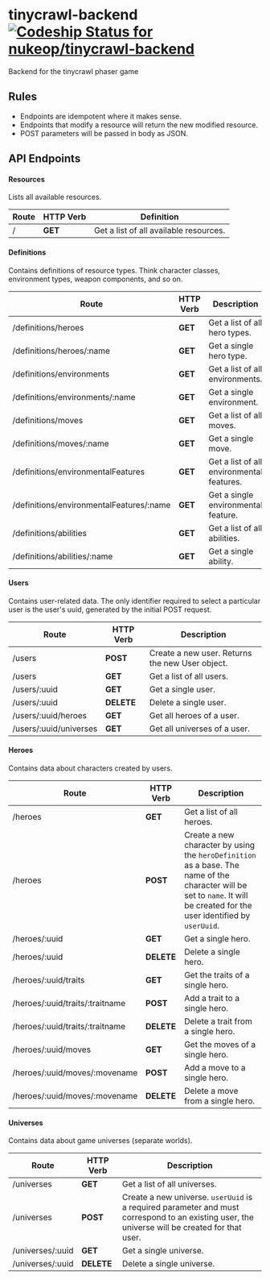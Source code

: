 # tinycrawl-backend [![Codeship Status for nukeop/tinycrawl-backend](https://img.shields.io/codeship/7d85d430-0a8d-0136-3fd1-669fed979da3/master.svg?style=for-the-badge)](https://app.codeship.com/projects/281672)
Backend for the tinycrawl phaser game

## Rules

-   Endpoints are idempotent where it makes sense.
-   Endpoints that modify a resource will return the new modified resource.
-   POST parameters will be passed in body as JSON.

## API Endpoints

#### Resources

Lists all available resources.

Route | HTTP Verb | Definition
------|-----------|---------------------------------------
/     | **GET**   | Get a list of all available resources.

#### Definitions

Contains definitions of resource types. Think character classes, environment types, weapon components, and so on.

Route                                    | HTTP Verb | Description
-----------------------------------------|-----------|------------------------------------------
/definitions/heroes                      | **GET**   | Get a list of all hero types.
/definitions/heroes/:name                | **GET**   | Get a single hero type.
/definitions/environments                | **GET**   | Get a list of all environments.
/definitions/environments/:name          | **GET**   | Get a single environment.
/definitions/moves                       | **GET**   | Get a list of all moves.
/definitions/moves/:name                 | **GET**   | Get a single move.
/definitions/environmentalFeatures       | **GET**   | Get a list of all environmental features.
/definitions/environmentalFeatures/:name | **GET**   | Get a single environmental feature.
/definitions/abilities                   | **GET**   | Get a list of all abilities.
/definitions/abilities/:name             | **GET**   | Get a single ability.

#### Users

Contains user-related data. The only identifier required to select a particular user is the user's uuid, generated by the initial POST request.

Route                  | HTTP Verb  | Description
-----------------------|------------|------------------------------------------------
/users                 | **POST**   | Create a new user. Returns the new User object.
/users                 | **GET**    | Get a list of all users.
/users/:uuid           | **GET**    | Get a single user.
/users/:uuid           | **DELETE** | Delete a single user.
/users/:uuid/heroes    | **GET**    | Get all heroes of a user.
/users/:uuid/universes | **GET**    | Get all universes of a user.

#### Heroes

Contains data about characters created by users.

Route                           | HTTP Verb  | Description
--------------------------------|------------|---------------------------------------------------------------------------------------------------------------------------------------------------------------------------
/heroes                         | **GET**    | Get a list of all heroes.
/heroes                         | **POST**   | Create a new character by using the `heroDefinition` as a base. The name of the character will be set to `name`. It will be created for the user identified by `userUuid`.
/heroes/:uuid                   | **GET**    | Get a single hero.
/heroes/:uuid                   | **DELETE** | Delete a single hero.
/heroes/:uuid/traits            | **GET**    | Get the traits of a single hero.
/heroes/:uuid/traits/:traitname | **POST**   | Add a trait to a single hero.
/heroes/:uuid/traits/:traitname | **DELETE** | Delete a trait from a single hero.
/heroes/:uuid/moves             | **GET**    | Get the moves of a single hero.
/heroes/:uuid/moves/:movename   | **POST**   | Add a move to a single hero.
/heroes/:uuid/moves/:movename   | **DELETE** | Delete a move from a single hero.

#### Universes

Contains data about game universes (separate worlds).

Route            | HTTP Verb  | Description
-----------------|------------|-----------------------------------------------------------------------------------------------------------------------------------------------
/universes       | **GET**    | Get a list of all universes.
/universes       | **POST**   | Create a new universe. `userUuid` is a required parameter and must correspond to an existing user, the universe will be created for that user.
/universes/:uuid | **GET**    | Get a single universe.
/universes/:uuid | **DELETE** | Delete a single universe.
